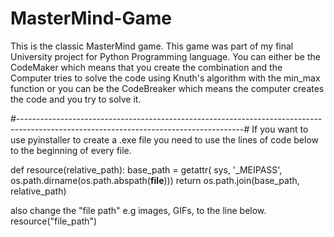 # MasterMind-Game
This is the classic MasterMind game. This game was part of my final University project for Python Programming language.
You can either be the CodeMaker which means that you create the combination and the Computer tries to solve the code using Knuth's algorithm with the min_max function
or you can be the CodeBreaker which means the computer creates the code and you try to solve it.


#--------------------------------------------------------------------------------------------------------------------------------------#
If you want to use pyinstaller to create a .exe file you need to use the lines of code below to the beginning of every file.

def resource(relative_path):
    base_path = getattr(
        sys,
        '_MEIPASS',
        os.path.dirname(os.path.abspath(__file__)))
    return os.path.join(base_path, relative_path)
    
also change the "file path" e.g images, GIFs,  to the line below.
resource("file_path")

